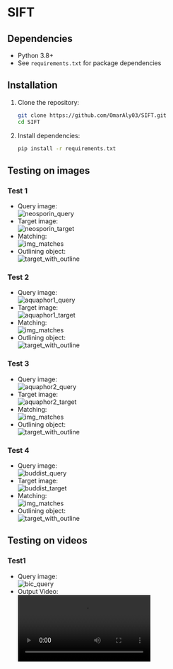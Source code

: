 # SIFT

## Dependencies
- Python 3.8+
- See `requirements.txt` for package dependencies

## Installation
1. Clone the repository:
   ```bash
   git clone https://github.com/OmarAly03/SIFT.git
   cd SIFT

2. Install dependencies:
   ```bash
   pip install -r requirements.txt

## Testing on images
### Test 1
- Query image:<br/>
  ![neosporin_query](https://github.com/OmarAly03/SIFT/blob/main/images/neosporin_query.png)
- Target image:<br/>
  ![neosporin_target](https://github.com/OmarAly03/SIFT/blob/main/images/neosporin_target.jpg)
- Matching:<br/>
  ![img_matches](https://github.com/OmarAly03/SIFT/blob/main/outputs/neosporin/img_matches.jpg)
- Outlining object:<br/>
  ![target_with_outline](https://github.com/OmarAly03/SIFT/blob/main/outputs/neosporin/target_with_outline.jpg)

### Test 2
- Query image:<br/>
  ![aquaphor1_query](https://github.com/OmarAly03/SIFT/blob/main/images/aquaphor1_query.jpg)
- Target image:<br/>
  ![aquaphor1_target](https://github.com/OmarAly03/SIFT/blob/main/images/aquaphor1_target.png)
- Matching:<br/>
  ![img_matches](https://github.com/OmarAly03/SIFT/blob/main/outputs/aquaphor1/img_matches.jpg)
- Outlining object:<br/>
  ![target_with_outline](https://github.com/OmarAly03/SIFT/blob/main/outputs/aquaphor1/target_with_outline.jpg)

### Test 3
- Query image:<br/>
  ![aquaphor2_query](https://github.com/OmarAly03/SIFT/blob/main/images/aquaphor2_query.jpg)
- Target image:<br/>
  ![aquaphor2_target](https://github.com/OmarAly03/SIFT/blob/main/images/aquaphor2_target.png)
- Matching:<br/>
  ![img_matches](https://github.com/OmarAly03/SIFT/blob/main/outputs/aquaphor2/img_matches.jpg)
- Outlining object:<br/>
  ![target_with_outline](https://github.com/OmarAly03/SIFT/blob/main/outputs/aquaphor2/target_with_outline.jpg)

### Test 4
- Query image:<br/>
  ![buddist_query](https://github.com/OmarAly03/SIFT/blob/main/images/buddist_query.png)
- Target image:<br/>
  ![buddist_target](https://github.com/OmarAly03/SIFT/blob/main/images/buddist_target.webp)
- Matching:<br/>
  ![img_matches](https://github.com/OmarAly03/SIFT/blob/main/outputs/buddist/img_matches.jpg)
- Outlining object:<br/>
  ![target_with_outline](https://github.com/OmarAly03/SIFT/blob/main/outputs/buddist/target_with_outline.jpg)

## Testing on videos
### Test1
- Query image:<br/>
  ![bic_query](https://github.com/OmarAly03/SIFT/blob/main/images/bic_query.png)
- Output Video:<br/>
  ![bic_output](https://github.com/OmarAly03/SIFT/blob/main/outputs/bic_video_output.mp4)
  
